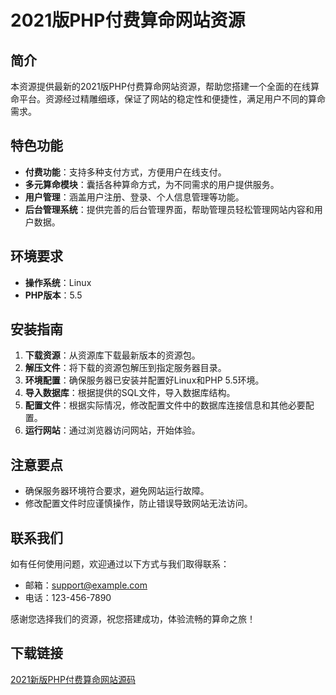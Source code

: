 # 2021版PHP付费算命网站资源

## 简介
本资源提供最新的2021版PHP付费算命网站资源，帮助您搭建一个全面的在线算命平台。资源经过精雕细琢，保证了网站的稳定性和便捷性，满足用户不同的算命需求。

## 特色功能
- **付费功能**：支持多种支付方式，方便用户在线支付。
- **多元算命模块**：囊括各种算命方式，为不同需求的用户提供服务。
- **用户管理**：涵盖用户注册、登录、个人信息管理等功能。
- **后台管理系统**：提供完善的后台管理界面，帮助管理员轻松管理网站内容和用户数据。

## 环境要求
- **操作系统**：Linux
- **PHP版本**：5.5

## 安装指南
1. **下载资源**：从资源库下载最新版本的资源包。
2. **解压文件**：将下载的资源包解压到指定服务器目录。
3. **环境配置**：确保服务器已安装并配置好Linux和PHP 5.5环境。
4. **导入数据库**：根据提供的SQL文件，导入数据库结构。
5. **配置文件**：根据实际情况，修改配置文件中的数据库连接信息和其他必要配置。
6. **运行网站**：通过浏览器访问网站，开始体验。

## 注意要点
- 确保服务器环境符合要求，避免网站运行故障。
- 修改配置文件时应谨慎操作，防止错误导致网站无法访问。

## 联系我们
如有任何使用问题，欢迎通过以下方式与我们取得联系：
- 邮箱：support@example.com
- 电话：123-456-7890

感谢您选择我们的资源，祝您搭建成功，体验流畅的算命之旅！

## 下载链接

[2021新版PHP付费算命网站源码](https://pan.quark.cn/s/bca9c7b78499)